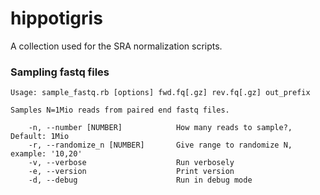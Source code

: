 hippotigris
===========

A collection used for the SRA normalization scripts.

### Sampling fastq files

    Usage: sample_fastq.rb [options] fwd.fq[.gz] rev.fq[.gz] out_prefix

    Samples N=1Mio reads from paired end fastq files.

        -n, --number [NUMBER]            How many reads to sample?, Default: 1Mio
        -r, --randomize_n [NUMBER]       Give range to randomize N, example: '10,20'
        -v, --verbose                    Run verbosely
        -e, --version                    Print version
        -d, --debug                      Run in debug mode
